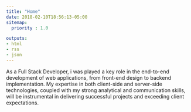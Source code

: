 ```yaml
---
title: "Home"
date: 2018-02-10T18:56:13-05:00
sitemap:
  priority : 1.0

outputs:
- html
- rss
- json
---
```

As a Full Stack Developer, i was played a key role in the end-to-end development of web applications, from front-end design to backend implementation. My expertise in both client-side and server-side technologies, coupled with my strong analytical and communication skills, will be instrumental in delivering successful projects and exceeding client expectations.
